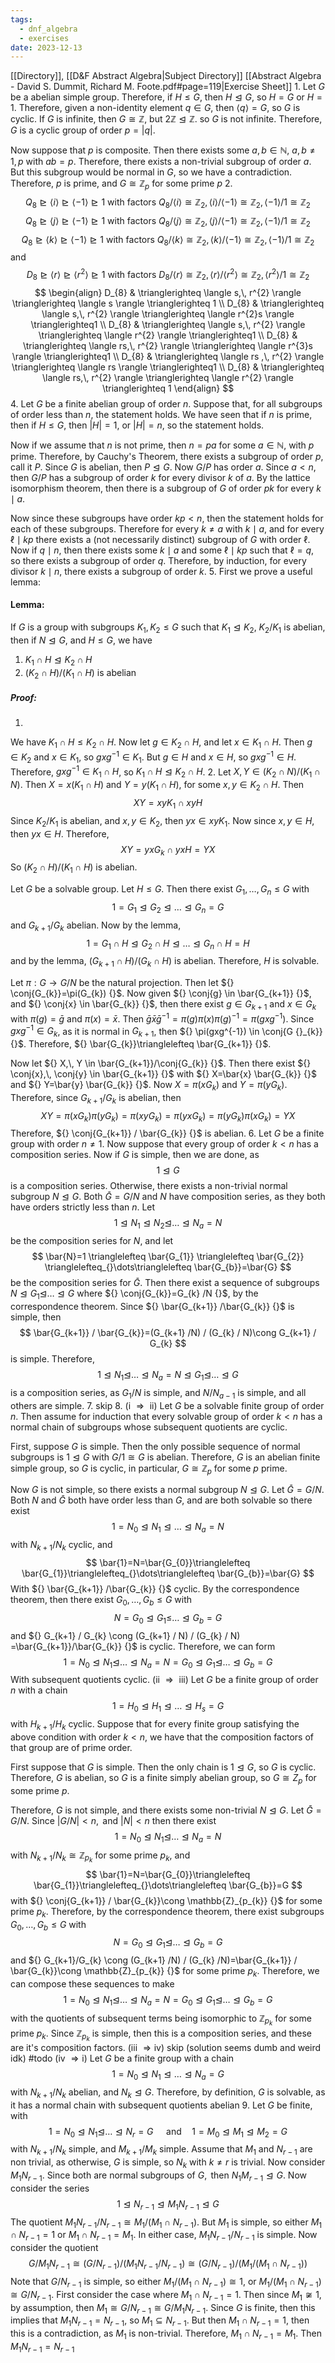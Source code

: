 ```yaml
---
tags:
  - dnf_algebra
  - exercises
date: 2023-12-13
---
```

[[Directory]], [[D&F Abstract Algebra|Subject Directory]]
[[Abstract Algebra - David S. Dummit, Richard M. Foote.pdf#page=119|Exercise Sheet]]
1. 
Let $G$ be a abelian simple group. Therefore, if $H\leq G$, then $H\trianglelefteq G$, so $H=G {}$ or ${} H=1 {}$. Therefore, given a non-identity element ${} q \in G {}$, then ${} \langle q \rangle =G {}$, so $G$ is cyclic. If $G$ is infinite, then $G\cong \mathbb{Z}$, but ${} 2\mathbb{Z} \trianglelefteq \mathbb{Z} {}$. so $G$ is not infinite. Therefore, $G$ is a cyclic group of order ${} p=|q| {}$. 

Now suppose that ${} p$ is composite. Then there exists some ${} a,\, b \in \mathbb{N} {}$, ${} a,\, b\neq 1,\, p {}$ with ${} ab=p {}$. Therefore, there exists a non-trivial subgroup of order $a$. But this subgroup would be normal in $G$, so we have a contradiction. Therefore, $p {}$ is prime, and ${} G\cong \mathbb{Z}_{p} {}$ for some prime $p {}$
2. 
$$
Q_{8} \trianglerighteq \langle i \rangle \trianglerighteq \langle -1 \rangle \trianglerighteq1 \text{ with factors } Q_{8} / \langle i \rangle \cong \mathbb{Z}_{2},\, \langle i \rangle /\langle -1 \rangle \cong \mathbb{Z}_{2},\, \langle -1 \rangle /1 \cong \mathbb{Z}_{2}
$$
$$
Q_{8} \trianglerighteq \langle j \rangle \trianglerighteq \langle -1 \rangle \trianglerighteq1 \text{ with factors } Q_{8} / \langle j \rangle \cong \mathbb{Z}_{2},\, \langle j \rangle /\langle -1 \rangle \cong \mathbb{Z}_{2},\, \langle -1 \rangle /1 \cong \mathbb{Z}_{2}
$$
$$
Q_{8} \trianglerighteq \langle k \rangle \trianglerighteq \langle -1 \rangle \trianglerighteq1 \text{ with factors } Q_{8} / \langle k \rangle \cong \mathbb{Z}_{2},\, \langle k \rangle /\langle -1 \rangle \cong \mathbb{Z}_{2},\, \langle -1 \rangle /1 \cong \mathbb{Z}_{2}
$$
and
$$
D_{8}\trianglerighteq \langle r \rangle \trianglerighteq \langle r^{2} \rangle \trianglerighteq 1 \text{ with factors } D_{8}/\langle r \rangle \cong \mathbb{Z}_{2},\, \langle r \rangle /\langle r^{2} \rangle \cong \mathbb{Z}_{2},\, \langle r^{2} \rangle /1\cong \mathbb{Z}_{2}
$$
$$
\begin{align}
 D_{8} &  \trianglerighteq \langle s,\, r^{2} \rangle \trianglerighteq \langle s \rangle \trianglerighteq 1   \\
D_{8}  & \trianglerighteq \langle s,\, r^{2} \rangle \trianglerighteq \langle r^{2}s \rangle \trianglerighteq1 \\
D_{8} & \trianglerighteq \langle s,\, r^{2} \rangle \trianglerighteq \langle r^{2} \rangle \trianglerighteq1 \\
D_{8} & \trianglerighteq \langle rs,\, r^{2} \rangle \trianglerighteq \langle r^{3}s \rangle \trianglerighteq1 \\
D_{8} & \trianglerighteq \langle rs ,\, r^{2} \rangle \trianglerighteq \langle rs \rangle \trianglerighteq1 \\
D_{8}  & \trianglerighteq \langle rs,\, r^{2} \rangle  \trianglerighteq \langle r^{2} \rangle \trianglerighteq 1
 \end{align}
$$
4. 
Let $G$ be a finite abelian group of order $n {}$. Suppose that, for all subgroups of order less than $n {}$, the statement holds. We have seen that if ${} n$ is prime, then if ${} H\leq G {}$, then ${} |H|=1 {}$, or ${} |H|=n {}$, so the statement holds. 

Now if we assume that $n$ is not prime, then ${} n=pa {}$ for some ${} a \in \mathbb{N} {}$, with $p$ prime. Therefore, by Cauchy's Theorem, there exists a subgroup of order $p$, call it $P$. Since $G {}$ is abelian, then $P\trianglelefteq G {}$. Now ${} G / P {}$ has order $a$. Since ${} a< n {}$, then ${} G /P {}$ has a subgroup of order $k {}$ for every divisor ${} k {}$ of $a$. By the lattice isomorphism theorem, then there is a subgroup of ${} G$ of order $pk {}$ for every ${} k \mid a {}$. 

Now since these subgroups have order ${} kp<n {}$, then the statement holds for each of these subgroups. Therefore for every ${} k\neq a$ with ${} k\mid a {}$, and for every ${} \ell\mid kp {}$ there exists a (not necessarily distinct) subgroup of ${} G {}$ with order $\ell$. Now if $q\mid n$, then there exists some ${} k\mid a {}$ and some $\ell \mid kp {}$ such that $\ell =q {}$, so there exists a subgroup of order $q$. Therefore, by induction, for every divisor $k\mid n$, there exists a subgroup of order $k {}$.
5. 
First we prove a useful lemma:
#### Lemma:
If $G {}$ is a group with subgroups ${} K_{1},\, K_{2}\leq G {}$ such that ${} K_{1}\trianglelefteq K_{2} {}$, ${} K_{2} / K_{1} {}$ is abelian, then if ${} N\trianglelefteq G {}$, and $H\leq G {}$, we have
1. ${} K_{1}\cap H\trianglelefteq K_{2} \cap H {}$
2. ${} (K_{2} \cap H) / (K_{1} \cap H) {}$ is abelian
##### Proof:
1. 
We have ${} K_{1} \cap H \leq K_{2} \cap H {}$. Now let ${} g \in K_{2}\cap H {}$, and let ${} x \in K_{1} \cap H {}$. Then ${} g \in K_{2} {}$ and ${} x \in K_{1} {}$, so ${} gxg^{-1} \in K_{1} {}$. But ${} g \in H {}$ and ${} x \in H {}$, so ${} gxg^{-1} \in H {}$. Therefore, ${} gxg^{-1} \in K_{1} \cap H {}$, so ${} K_{1} \cap H \trianglelefteq K_{2} \cap H {}$. 
2. 
Let ${} X,\, Y \in (K_{2} \cap N) / (K_{1} \cap N) {}$. Then ${} X=x(K_{1} \cap H) {}$ and ${} Y=y(K_{1}\cap H) {}$, for some ${} x,\, y \in K_{2} \cap H {}$. Then 
$$
XY=xyK_{1}\cap xyH
$$
Since ${} K_{2} / K_{1} {}$ is abelian, and ${} x,\, y \in K_{2} {}$, then ${} yx \in xyK_{1} {}$. Now since ${} x,\, y \in H {}$, then ${} yx \in H {}$. Therefore, 
$$
XY=yx G_{k} \cap yxH = YX
$$
So ${} {} (K_{2} \cap H) / (K_{1} \cap H) {} {}$ is abelian.

Let ${} G$ be a solvable group. Let $H\leq G$. Then there exist ${} G_{1},\,\dots,\,G_{n}\leq G {}$ with
$$
1=G_{1} \trianglelefteq G_{2} \trianglelefteq \dots\trianglelefteq G_{n}=G
$$
and ${} G_{k+1} /G_{k} {}$ abelian. Now by the lemma,
$$
1 = G_{1} \cap H \trianglelefteq G_{2} \cap H \trianglelefteq \dots \trianglelefteq G_{n} \cap H =H
$$
and by the lemma, ${} (G_{k+1} \cap H) / (G_{k} \cap H) {}$ is abelian. Therefore, ${} H {}$ is solvable. 

Let ${} \pi:G\to{}G /N {}$ be the natural projection. Then let ${} \conj{G_{k}}=\pi(G_{k}) {}$. Now given ${} \conj{g} \in \bar{G_{k+1}} {}$, and ${} \conj{x} \in \bar{G_{k}} {}$, then there exist ${} g \in G_{k+1} {}$ and $x \in G_{k}$ with ${} \pi(g)=\bar{g} {}$ and ${} \pi(x)=\bar{x} {}$. Then ${} \bar{g}\bar{x}\bar{g}^{-1}=\pi(g)\pi(x)\pi(g)^{-1}=\pi(gxg^{-1}) {}$. Since ${} gxg^{-1} \in G_{k} {}$, as it is normal in ${} G_{k+1} {}$, then ${} \pi(gxg^{-1}) \in \conj{G {}_{k}} {}$. Therefore, ${} \bar{G_{k}}\trianglelefteq \bar{G_{k+1}} {}$. 

Now let ${} X,\, Y \in \bar{G_{k+1}}/\conj{G_{k}}  {}$. Then there exist ${} \conj{x},\, \conj{y} \in \bar{G_{k+1}} {}$ with ${} X=\bar{x} \bar{G_{k}} {}$ and ${} Y=\bar{y} \bar{G_{k}} {}$. Now ${} X=\pi(x G_{k}) {}$ and ${} Y=\pi(y G_{k}) {}$. Therefore, since ${} G_{k+1} / G_{k} {}$ is abelian, then
$$
XY=\pi(xG_{k})\pi(yG_{k})=\pi(xyG_{k})=\pi(yxG_{k})=\pi(yG_{k})\pi(xG_{k})=YX
$$
Therefore, ${} \conj{G_{k+1}} / \bar{G_{k}} {}$ is abelian.
6. 
Let $G$ be a finite group with order $n\neq 1$. Now suppose that every group of order $k< n$ has a composition series. Now if $G$ is simple, then we are done, as
$$
1\trianglelefteq G
$$
is a composition series. Otherwise, there exists a non-trivial normal subgroup $N\trianglelefteq G$. Both ${} \bar{G}=G /N {}$ and $N$ have composition series, as they both have orders strictly less than $n$. Let 
$$
1\trianglelefteq N_{1} \trianglelefteq N_{2} \trianglelefteq_{}\dots\trianglelefteq N_{a}=N  
$$
be the composition series for $N$, and let
$$
\bar{N}=1 \trianglelefteq \bar{G_{1}} \trianglelefteq \bar{G_{2}} \trianglelefteq_{}\dots\trianglelefteq \bar{G_{b}}=\bar{G}
$$
be the composition series for ${} \bar{G} {}$. Then there exist a sequence of subgroups ${} N\trianglelefteq{} G_{1}\trianglelefteq_{}\dots\trianglelefteq G {}$ where ${} \conj{G_{k}}=G_{k} /N {}$, by the correspondence theorem. Since ${} \bar{G_{k+1}} /\bar{G_{k}} {}$ is simple, then 
$$
\bar{G_{k+1}} / \bar{G_{k}}=(G_{k+1} /N) / (G_{k} / N)\cong G_{k+1} / G_{k}
$$
is simple. Therefore, 
$$
1\trianglelefteq N_{1}\trianglelefteq_{}\dots\trianglelefteq N_{a}=N\trianglelefteq G_{1}\trianglelefteq_{}\dots\trianglelefteq G
$$
is a composition series, as ${} G_{1} /N {}$ is simple, and ${} N / N_{a-1} {}$ is simple, and all others are simple.
7. skip
8. 
(i $\Rightarrow {}$ ii) 
Let $G$ be a solvable finite group of order $n$. Then assume for induction that every solvable group of order $k<n {}$ has a normal chain of subgroups whose subsequent quotients are cyclic. 

First, suppose $G {}$ is simple. Then the only possible sequence of normal subgroups is ${} 1 \trianglelefteq G {}$ with ${} G / 1 \cong G {}$ is abelian. Therefore, ${} G {}$ is an abelian finite simple group, so $G {}$ is cyclic, in particular, ${} G\cong \mathbb{Z}_{p} {}$ for some $p {}$ prime.

Now $G {}$ is not simple, so there exists a normal subgroup ${} N\trianglelefteq G {}$. Let ${} \bar{G}=G /N  {}$. Both ${} N {}$ and ${} \bar{G} {}$ both have order less than $G {}$, and are both solvable so there exist
$$
1 =N_{0}\trianglelefteq N_{1} \trianglelefteq \dots \trianglelefteq N_{a} =N
$$
with ${} N_{k+1} / N_{k}  {}$ cyclic, and
$$
\bar{1}=N=\bar{G_{0}}\trianglelefteq \bar{G_{1}}\trianglelefteq_{}\dots\trianglelefteq \bar{G_{b}}=\bar{G}
$$
With ${} \bar{G_{k+1}} /\bar{G_{k}} {}$ cyclic. By the correspondence theorem, then there exist $G_{0},\,\dots,\,G_{b}\leq G {}$ with
$$
N=G_{0}\trianglelefteq G_{1}\leq_{}\dots\trianglelefteq G_{b}=G
$$
and ${} G_{k+1} / G_{k} \cong  (G_{k+1} / N) / (G_{k} / N) =\bar{G_{k+1}}/\bar{G_{k}}  {}$ is cyclic. Therefore, we can form
$$
1=N_{0}\trianglelefteq N_{1} \trianglelefteq_{}\dots \trianglelefteq N_{a}=N=G_{0} \trianglelefteq G_{1}\trianglelefteq_{}\dots\trianglelefteq G_{b}=G
$$
With subsequent quotients cyclic. 
(ii ${} \Rightarrow {}$ iii)
Let $G {}$ be a finite group of order $n {}$ with a chain
$$
1 = H_{0} \trianglelefteq H_{1} \trianglelefteq \dots \trianglelefteq H_{s} =G
$$
with ${} H_{k+1} / H_{k} {}$ cyclic. Suppose that for every finite group satisfying the above condition with order ${} k<n {}$, we have that the composition factors of that group are of prime order. 

First suppose that $G {}$ is simple. Then the only chain is ${} 1\trianglelefteq G {}$, so $G$ is cyclic. Therefore, $G$ is abelian, so $G$ is a finite simply abelian group, so $G\cong Z_{p}$ for some prime $p$. 

Therefore, $G$ is not simple, and there exists some non-trivial ${} N\trianglelefteq G$. Let ${} \bar{G}=G /N {}$. Since ${} |G /N|<n, {}$ and ${} |N|<n {}$ then there exist
$$
1=N_{0} \trianglelefteq N_{1}\trianglelefteq_{}\dots\trianglelefteq N_{a} = N
$$
with ${} N_{k+1} / N_{k}\cong \mathbb{Z}_{p_{k}} {}$ for some prime ${} p_{k}$, and
$$
\bar{1}=N=\bar{G_{0}}\trianglelefteq \bar{G_{1}}\trianglelefteq_{}\dots\trianglelefteq \bar{G_{b}}=G
$$
with ${} \conj{G_{k+1}} / \bar{G_{k}}\cong \mathbb{Z}_{p_{k}} {}$ for some prime $p_{k}$. Therefore, by the correspondence theorem, there exist subgroups $G_{0},\,\dots,\,G_{b}\leq G {}$ with 
$$
N=G_{0}\trianglelefteq G_{1}\trianglelefteq_{}\dots\trianglelefteq G_{b}=G
$$
and ${} G_{k+1}/G_{k} \cong (G_{k+1} /N) / (G_{k} /N)=\bar{G_{k+1}} / \bar{G_{k}}\cong \mathbb{Z}_{p_{k}} {}$ for some prime ${} p_{k} {}$. Therefore, we can compose these sequences to make
$$
1=N_{0}\trianglelefteq N_{1}\trianglelefteq_{}\dots\trianglelefteq N_{a}=N=G_{0}\trianglelefteq G_{1}\trianglelefteq_{}\dots\trianglelefteq G_{b}=G
$$
with the quotients of subsequent terms being isomorphic to ${} \mathbb{Z}_{p_{k}}$ for some prime ${} p_{k} {}$. Since ${} \mathbb{Z}_{p_{k}}$ is simple, then this is a composition series, and these are it's composition factors.
(iii $\Rightarrow {}$iv) skip (solution seems dumb and weird idk) #todo
(iv ${} \Rightarrow {}$i)
Let $G$ be a finite group with a chain
$$
1=N_{0}\trianglelefteq N_{1}\trianglelefteq\dots \trianglelefteq N_{a}=G
$$
with ${} N_{k+1} /N_{k} {}$ abelian, and $N_{k}\trianglelefteq G {}$. Therefore, by definition, ${} G {}$ is solvable, as it has a normal chain with subsequent quotients abelian
9. 
Let $G$ be finite, with
$$
1=N_{0}\trianglelefteq N_{1}\trianglelefteq_{}\dots\trianglelefteq N_{r}=G \quad\text{ and} \quad 1=M_{0}\trianglelefteq M_{1}\trianglelefteq M_{2}=G
$$
with ${} N_{k+1} /N_{k} {}$ simple, and ${} M_{k+1} / M_{k} {}$ simple. Assume that $M_{1} {}$ and ${} N_{r-1} {}$ are non trivial, as otherwise, ${} G$ is simple, so ${} N_{k}$ with $k\neq r$ is trivial. Now consider ${} M_{1} N_{r-1} {}$. Since both are normal subgroups of ${} G, {}$ then $N_{1} M_{r-1}\trianglelefteq G {}$. Now consider the series
$$
1 \trianglelefteq N_{r-1} \trianglelefteq M_{1} N_{r-1} \trianglelefteq G
$$
The quotient ${} M_{1}N_{r-1} / N_{r-1}\cong M_{1} / (M_{1} \cap N_{r-1}) {}$. But $M_{1} {}$ is simple, so either ${} M_{1}\cap N_{r-1}=1 {}$ or ${} M_{1} \cap N_{r-1}=M_{1} {}$. In either case, ${} M_{1} N_{r-1}/N_{r-1} {}$ is simple. Now consider the quotient
$$
G / M_{1} N_{r-1}\cong (G /N_{r-1}) / (M_{1} N_{r-1} / N_{r-1})\cong (G /N_{r-1})/(M_{1} /(M_{1} \cap N_{r-1}))
$$
Note that ${} G / N_{r-1} {}$ is simple, so either ${} M_{1} / (M_{1} \cap N_{r-1})\cong 1 {}$, or ${} M_{1} / (M_{1} \cap N_{r-1}) \cong G /N_{r-1} {}$. First consider the case where ${} M_{1} \cap N_{r-1}=1 {}$. Then since ${} M_{1} \not \cong 1 {}$, by assumption, then ${} M_{1} \cong G / N_{r-1}\cong {G} /M_{1} N_{r-1} {}$. Since $G$ is finite, then this implies that ${} M_{1} N_{r-1}=N_{r-1} {}$, so ${} M_{1} \subseteq N_{r-1} {}$. But then ${} M_{1} \cap N_{r-1}=1 {}$, then this is a contradiction, as $M_{1}$ is non-trivial. Therefore, ${} M_{1} \cap N_{r-1}=M_{1}. {}$ Then ${} M_{1} N_{r-1}=N_{r-1} {}$